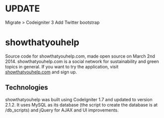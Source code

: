 UPDATE
=======
Migrate > Codeigniter 3
Add Twitter bootstrap


showthatyouhelp
===============


Source code for showthatyouhelp.com, made open source on March 2nd 2014. showthatyouhelp.com is a social network
for sustainability and green topics in general. If you want to try the application, visit [showthatyouhelp.com](showthatyouhelp.com)
and sign up.

Technologies
------------

showthatyouhelp was built using CodeIgniter 1.7 and updated to version 2.1.2. It uses MySQL as its database
(the script to create the database is at /db_scripts) and jQuery for AJAX and UI improvements.
